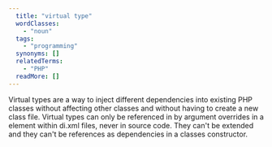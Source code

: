 ```yaml
---
  title: "virtual type"
  wordClasses: 
    - "noun"
  tags: 
    - "programming"
  synonyms: []
  relatedTerms: 
    - "PHP"
  readMore: []
---
```

Virtual types are a way to inject different dependencies into existing PHP classes without affecting other classes and without having to create a new class file. Virtual types can only be referenced in by argument overrides in a <type> element within di.xml files, never in source code. They can't be extended and they can't be references as dependencies in a classes constructor.

